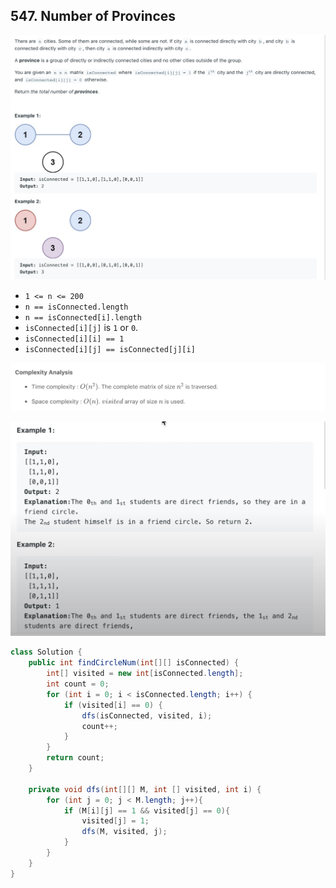 ## 547. Number of Provinces

![](img/2021-02-07-14-15-43.png)

- `1 <= n <= 200`
- `n == isConnected.length`
- `n == isConnected[i].length`
- `isConnected[i][j]` is `1` or `0`.
- `isConnected[i][i] == 1`
- `isConnected[i][j] == isConnected[j][i]`

![](img/2021-02-07-14-18-42.png)

![](img/2021-02-07-14-21-41.png)

```java
class Solution {
    public int findCircleNum(int[][] isConnected) {
        int[] visited = new int[isConnected.length];
        int count = 0;
        for (int i = 0; i < isConnected.length; i++) {
            if (visited[i] == 0) {
                dfs(isConnected, visited, i);
                count++;
            }
        }
        return count;
    }
    
    private void dfs(int[][] M, int [] visited, int i) {
        for (int j = 0; j < M.length; j++){
            if (M[i][j] == 1 && visited[j] == 0){
                visited[j] = 1;
                dfs(M, visited, j);
            }
        }
    }
}
```